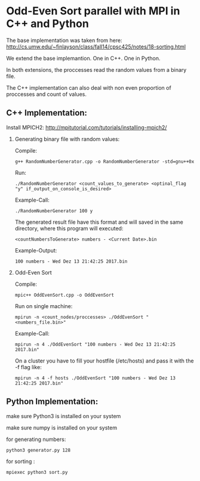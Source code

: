 # Odd-Even Sort parallel with MPI in C++ and Python

The base implementation was taken from here:
http://cs.umw.edu/~finlayson/class/fall14/cpsc425/notes/18-sorting.html

We extend the base implemantion. One in C++. One in Python.

In both extensions, the proccesses read the random values from a binary file.

The C++ implementation can also deal with non even proportion of proccesses and count of values. 

## C++ Implementation:

Install MPICH2: http://mpitutorial.com/tutorials/installing-mpich2/

1. Generating binary file with random values:

   Compile:
   ```
   g++ RandomNumberGenerator.cpp -o RandomNumberGenerator -std=gnu++0x
   ```
   Run:
   ```
   ./RandomNumberGenerator <count_values_to_generate> <optinal_flag "y" if_output_on_console_is_desired>
   ```
   Example-Call:
   ```
   ./RandomNumberGenerator 100 y
   ```
   The generated result file have this format and will saved in the same directory, where this program will executed:
   ```
   <countNumbersToGenerate> numbers - <Current Date>.bin
   ```
   Example-Output:
   ```
   100 numbers - Wed Dez 13 21:42:25 2017.bin
   ```
2. Odd-Even Sort
   
   Compile:
   ```
   mpic++ OddEvenSort.cpp -o OddEvenSort
   ```
   Run on single machine:
   ```
   mpirun -n <count_nodes/proccesses> ./OddEvenSort "<numbers_file.bin>"
   ```
   Example-Call:
   ```
   mpirun -n 4 ./OddEvenSort "100 numbers - Wed Dez 13 21:42:25 2017.bin"
   ```
   On a cluster you have to fill your hostfile (/etc/hosts) and pass it with the -f flag like:
   ```
   mpirun -n 4 -f hosts ./OddEvenSort "100 numbers - Wed Dez 13 21:42:25 2017.bin"
   ```


## Python Implementation:

make sure Python3 is installed on your system

make sure numpy is installed on your system

for generating numbers:

```
python3 generator.py 128

```

for sorting :

```
mpiexec python3 sort.py

```
